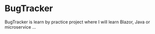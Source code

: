 # BugTracker
BugTracker is learn by practice project where I will learn Blazor, Java or microservice ...
